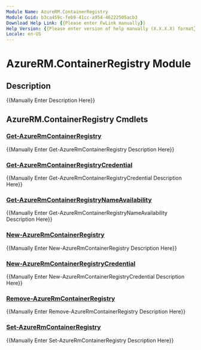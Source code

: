 ```yaml
---
Module Name: AzureRM.ContainerRegistry
Module Guid: b3ca459c-feb9-41cc-a954-46222505acb3
Download Help Link: {{Please enter FwLink manually}}
Help Version: {{Please enter version of help manually (X.X.X.X) format}}
Locale: en-US
---
```


# AzureRM.ContainerRegistry Module
## Description
{{Manually Enter Description Here}}

## AzureRM.ContainerRegistry Cmdlets
### [Get-AzureRmContainerRegistry](Get-AzureRmContainerRegistry.md)
{{Manually Enter Get-AzureRmContainerRegistry Description Here}}

### [Get-AzureRmContainerRegistryCredential](Get-AzureRmContainerRegistryCredential.md)
{{Manually Enter Get-AzureRmContainerRegistryCredential Description Here}}

### [Get-AzureRmContainerRegistryNameAvailability](Get-AzureRmContainerRegistryNameAvailability.md)
{{Manually Enter Get-AzureRmContainerRegistryNameAvailability Description Here}}

### [New-AzureRmContainerRegistry](New-AzureRmContainerRegistry.md)
{{Manually Enter New-AzureRmContainerRegistry Description Here}}

### [New-AzureRmContainerRegistryCredential](New-AzureRmContainerRegistryCredential.md)
{{Manually Enter New-AzureRmContainerRegistryCredential Description Here}}

### [Remove-AzureRmContainerRegistry](Remove-AzureRmContainerRegistry.md)
{{Manually Enter Remove-AzureRmContainerRegistry Description Here}}

### [Set-AzureRmContainerRegistry](Set-AzureRmContainerRegistry.md)
{{Manually Enter Set-AzureRmContainerRegistry Description Here}}

